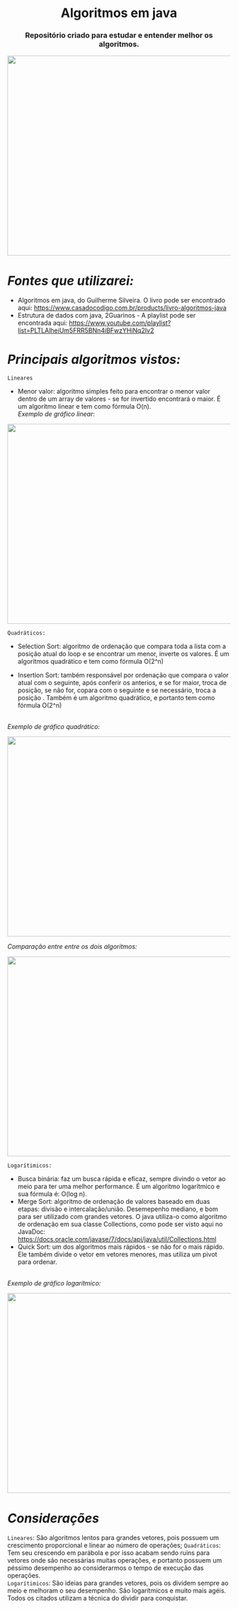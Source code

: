 <h1 align="center"> Algoritmos em java </h1>
<h3 align="center"> Repositório criado para estudar e entender melhor os algoritmos. </h3>
<p align="center">
  <img width="650" height="450" src="https://user-images.githubusercontent.com/80695387/219979188-dc5ac9af-2ac7-4502-af13-ba2633ed743b.png">
</p>


# *Fontes que utilizarei:*
- Algoritmos em java, do Guilherme Silveira. O livro pode ser encontrado aqui: https://www.casadocodigo.com.br/products/livro-algoritmos-java
- Estrutura de dados com java, 2Guarinos - A playlist pode ser encontrada aqui: https://www.youtube.com/playlist?list=PLTLAlheiUm5FRR5BNn4iBFwzYHiNq2Iv2

 # *Principais algoritmos vistos:*
  `Lineares`
- Menor valor: algoritmo simples feito para encontrar o menor valor dentro de um array de valores - se for invertido encontrará o maior. É um algoritmo linear e tem como fórmula O(n). 
</br> *Exemplo de gráfico linear:*
<p align="center">
  <img width="650" height="450" src="https://user-images.githubusercontent.com/80695387/219978765-071a9645-0678-4238-8b00-f688bf663561.jpeg">
</p>

`Quadráticos:`
- Selection Sort: algoritmo de ordenação que compara toda a lista com a posição atual do loop e se encontrar um menor, inverte os valores. É um algoritmos quadrático e tem como fórmula O(2^n)

- Insertion Sort: também responsável por ordenação que compara o valor atual com o seguinte, após conferir os anterios, e se for maior, troca de posição, se não for, copara com o seguinte e se necessário, troca a posição . Também é um algoritmo quadrático, e portanto tem como fórmula O(2^n)

</br> *Exemplo de gráfico quadrático:*
<p align="center">
  <img width="650" height="450" src="https://user-images.githubusercontent.com/80695387/219978889-5865a93c-d8dc-4869-8c14-b2efe1ac5f82.jpeg">
</p>

*Comparação entre entre os dois algoritmos:* 
<p align="center">
  <img width="650" height="450" src="https://user-images.githubusercontent.com/80695387/219978892-516dd104-7c73-4bda-b198-4e451c026b67.jpeg">
</p>

`Logarítimicos:`
- Busca binária: faz um busca rápida e eficaz, sempre divindo o vetor ao meio para ter uma melhor performance. É um algoritmo logarítmico e sua fórmula é: O(log n).
- Merge Sort: algoritmo de ordenação de valores baseado em duas etapas: divisão e intercalação/união. Desemepenho mediano, e bom para ser utilizado com grandes vetores. O java utiliza-o como algoritmo de ordenação em sua classe Collections, como pode ser visto aqui no JavaDoc: https://docs.oracle.com/javase/7/docs/api/java/util/Collections.html
- Quick Sort: um dos algoritmos mais rápidos - se não for o mais rápido. Ele também divide o vetor em vetores menores, mas utiliza um pivot para ordenar.

</br> *Exemplo de gráfico logarítmico:*
<p align="center">
  <img width="650" height="450" src="https://user-images.githubusercontent.com/80695387/219978892-516dd104-7c73-4bda-b198-4e451c026b67.jpeg">
</p>

# *Considerações*
 `Lineares`: São algoritmos lentos para grandes vetores, pois possuem um crescimento proporcional e linear ao número de operações;
 `Quadráticos`: Tem seu crescendo em parábola e por isso acabam sendo ruins para vetores onde são necessárias muitas operações, e portanto possuem um péssimo desempenho ao considerarmos o tempo de execução das operações.</br>
 `Logarítimicos`: São ideias para grandes vetores, pois os dividem sempre ao meio e melhoram o seu desempenho. São logarítmicos e muito mais agéis. Todos os citados utilizam a técnica do dividir para conquistar.
